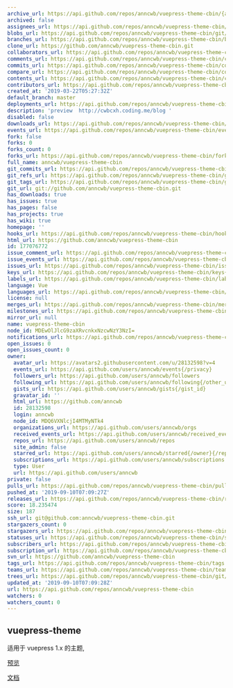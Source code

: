 ```yaml
---
archive_url: https://api.github.com/repos/anncwb/vuepress-theme-cbin/{archive_format}{/ref}
archived: false
assignees_url: https://api.github.com/repos/anncwb/vuepress-theme-cbin/assignees{/user}
blobs_url: https://api.github.com/repos/anncwb/vuepress-theme-cbin/git/blobs{/sha}
branches_url: https://api.github.com/repos/anncwb/vuepress-theme-cbin/branches{/branch}
clone_url: https://github.com/anncwb/vuepress-theme-cbin.git
collaborators_url: https://api.github.com/repos/anncwb/vuepress-theme-cbin/collaborators{/collaborator}
comments_url: https://api.github.com/repos/anncwb/vuepress-theme-cbin/comments{/number}
commits_url: https://api.github.com/repos/anncwb/vuepress-theme-cbin/commits{/sha}
compare_url: https://api.github.com/repos/anncwb/vuepress-theme-cbin/compare/{base}...{head}
contents_url: https://api.github.com/repos/anncwb/vuepress-theme-cbin/contents/{+path}
contributors_url: https://api.github.com/repos/anncwb/vuepress-theme-cbin/contributors
created_at: '2019-03-22T05:27:32Z'
default_branch: master
deployments_url: https://api.github.com/repos/anncwb/vuepress-theme-cbin/deployments
description: 'preview  http://cwbcxh.coding.me/blog '
disabled: false
downloads_url: https://api.github.com/repos/anncwb/vuepress-theme-cbin/downloads
events_url: https://api.github.com/repos/anncwb/vuepress-theme-cbin/events
fork: false
forks: 0
forks_count: 0
forks_url: https://api.github.com/repos/anncwb/vuepress-theme-cbin/forks
full_name: anncwb/vuepress-theme-cbin
git_commits_url: https://api.github.com/repos/anncwb/vuepress-theme-cbin/git/commits{/sha}
git_refs_url: https://api.github.com/repos/anncwb/vuepress-theme-cbin/git/refs{/sha}
git_tags_url: https://api.github.com/repos/anncwb/vuepress-theme-cbin/git/tags{/sha}
git_url: git://github.com/anncwb/vuepress-theme-cbin.git
has_downloads: true
has_issues: true
has_pages: false
has_projects: true
has_wiki: true
homepage: ''
hooks_url: https://api.github.com/repos/anncwb/vuepress-theme-cbin/hooks
html_url: https://github.com/anncwb/vuepress-theme-cbin
id: 177076772
issue_comment_url: https://api.github.com/repos/anncwb/vuepress-theme-cbin/issues/comments{/number}
issue_events_url: https://api.github.com/repos/anncwb/vuepress-theme-cbin/issues/events{/number}
issues_url: https://api.github.com/repos/anncwb/vuepress-theme-cbin/issues{/number}
keys_url: https://api.github.com/repos/anncwb/vuepress-theme-cbin/keys{/key_id}
labels_url: https://api.github.com/repos/anncwb/vuepress-theme-cbin/labels{/name}
language: Vue
languages_url: https://api.github.com/repos/anncwb/vuepress-theme-cbin/languages
license: null
merges_url: https://api.github.com/repos/anncwb/vuepress-theme-cbin/merges
milestones_url: https://api.github.com/repos/anncwb/vuepress-theme-cbin/milestones{/number}
mirror_url: null
name: vuepress-theme-cbin
node_id: MDEwOlJlcG9zaXRvcnkxNzcwNzY3NzI=
notifications_url: https://api.github.com/repos/anncwb/vuepress-theme-cbin/notifications{?since,all,participating}
open_issues: 0
open_issues_count: 0
owner:
  avatar_url: https://avatars2.githubusercontent.com/u/28132598?v=4
  events_url: https://api.github.com/users/anncwb/events{/privacy}
  followers_url: https://api.github.com/users/anncwb/followers
  following_url: https://api.github.com/users/anncwb/following{/other_user}
  gists_url: https://api.github.com/users/anncwb/gists{/gist_id}
  gravatar_id: ''
  html_url: https://github.com/anncwb
  id: 28132598
  login: anncwb
  node_id: MDQ6VXNlcjI4MTMyNTk4
  organizations_url: https://api.github.com/users/anncwb/orgs
  received_events_url: https://api.github.com/users/anncwb/received_events
  repos_url: https://api.github.com/users/anncwb/repos
  site_admin: false
  starred_url: https://api.github.com/users/anncwb/starred{/owner}{/repo}
  subscriptions_url: https://api.github.com/users/anncwb/subscriptions
  type: User
  url: https://api.github.com/users/anncwb
private: false
pulls_url: https://api.github.com/repos/anncwb/vuepress-theme-cbin/pulls{/number}
pushed_at: '2019-09-10T07:09:27Z'
releases_url: https://api.github.com/repos/anncwb/vuepress-theme-cbin/releases{/id}
score: 18.235474
size: 187
ssh_url: git@github.com:anncwb/vuepress-theme-cbin.git
stargazers_count: 0
stargazers_url: https://api.github.com/repos/anncwb/vuepress-theme-cbin/stargazers
statuses_url: https://api.github.com/repos/anncwb/vuepress-theme-cbin/statuses/{sha}
subscribers_url: https://api.github.com/repos/anncwb/vuepress-theme-cbin/subscribers
subscription_url: https://api.github.com/repos/anncwb/vuepress-theme-cbin/subscription
svn_url: https://github.com/anncwb/vuepress-theme-cbin
tags_url: https://api.github.com/repos/anncwb/vuepress-theme-cbin/tags
teams_url: https://api.github.com/repos/anncwb/vuepress-theme-cbin/teams
trees_url: https://api.github.com/repos/anncwb/vuepress-theme-cbin/git/trees{/sha}
updated_at: '2019-09-10T07:09:28Z'
url: https://api.github.com/repos/anncwb/vuepress-theme-cbin
watchers: 0
watchers_count: 0
---
```


## vuepress-theme

适用于 vuepress 1.x 的主题,

[预览](http://cwbcxh.coding.me/blog)

[文档](http://cwbcxh.coding.me/blog/views/tool/vuepress.html)
